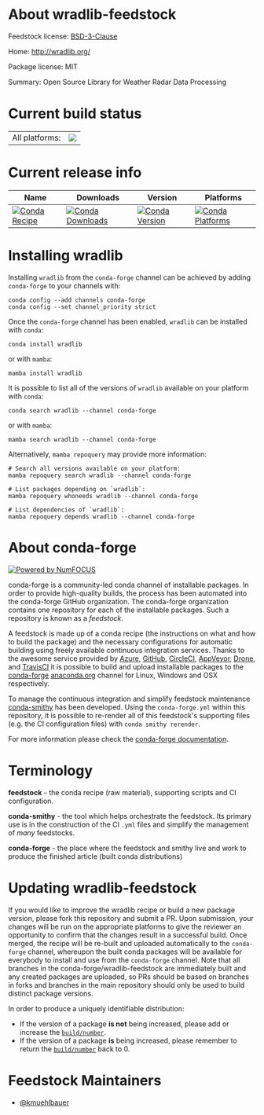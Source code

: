 About wradlib-feedstock
=======================

Feedstock license: [BSD-3-Clause](https://github.com/conda-forge/wradlib-feedstock/blob/main/LICENSE.txt)

Home: http://wradlib.org/

Package license: MIT

Summary: Open Source Library for Weather Radar Data Processing

Current build status
====================


<table><tr><td>All platforms:</td>
    <td>
      <a href="https://dev.azure.com/conda-forge/feedstock-builds/_build/latest?definitionId=5451&branchName=main">
        <img src="https://dev.azure.com/conda-forge/feedstock-builds/_apis/build/status/wradlib-feedstock?branchName=main">
      </a>
    </td>
  </tr>
</table>

Current release info
====================

| Name | Downloads | Version | Platforms |
| --- | --- | --- | --- |
| [![Conda Recipe](https://img.shields.io/badge/recipe-wradlib-green.svg)](https://anaconda.org/conda-forge/wradlib) | [![Conda Downloads](https://img.shields.io/conda/dn/conda-forge/wradlib.svg)](https://anaconda.org/conda-forge/wradlib) | [![Conda Version](https://img.shields.io/conda/vn/conda-forge/wradlib.svg)](https://anaconda.org/conda-forge/wradlib) | [![Conda Platforms](https://img.shields.io/conda/pn/conda-forge/wradlib.svg)](https://anaconda.org/conda-forge/wradlib) |

Installing wradlib
==================

Installing `wradlib` from the `conda-forge` channel can be achieved by adding `conda-forge` to your channels with:

```
conda config --add channels conda-forge
conda config --set channel_priority strict
```

Once the `conda-forge` channel has been enabled, `wradlib` can be installed with `conda`:

```
conda install wradlib
```

or with `mamba`:

```
mamba install wradlib
```

It is possible to list all of the versions of `wradlib` available on your platform with `conda`:

```
conda search wradlib --channel conda-forge
```

or with `mamba`:

```
mamba search wradlib --channel conda-forge
```

Alternatively, `mamba repoquery` may provide more information:

```
# Search all versions available on your platform:
mamba repoquery search wradlib --channel conda-forge

# List packages depending on `wradlib`:
mamba repoquery whoneeds wradlib --channel conda-forge

# List dependencies of `wradlib`:
mamba repoquery depends wradlib --channel conda-forge
```


About conda-forge
=================

[![Powered by
NumFOCUS](https://img.shields.io/badge/powered%20by-NumFOCUS-orange.svg?style=flat&colorA=E1523D&colorB=007D8A)](https://numfocus.org)

conda-forge is a community-led conda channel of installable packages.
In order to provide high-quality builds, the process has been automated into the
conda-forge GitHub organization. The conda-forge organization contains one repository
for each of the installable packages. Such a repository is known as a *feedstock*.

A feedstock is made up of a conda recipe (the instructions on what and how to build
the package) and the necessary configurations for automatic building using freely
available continuous integration services. Thanks to the awesome service provided by
[Azure](https://azure.microsoft.com/en-us/services/devops/), [GitHub](https://github.com/),
[CircleCI](https://circleci.com/), [AppVeyor](https://www.appveyor.com/),
[Drone](https://cloud.drone.io/welcome), and [TravisCI](https://travis-ci.com/)
it is possible to build and upload installable packages to the
[conda-forge](https://anaconda.org/conda-forge) [anaconda.org](https://anaconda.org/)
channel for Linux, Windows and OSX respectively.

To manage the continuous integration and simplify feedstock maintenance
[conda-smithy](https://github.com/conda-forge/conda-smithy) has been developed.
Using the ``conda-forge.yml`` within this repository, it is possible to re-render all of
this feedstock's supporting files (e.g. the CI configuration files) with ``conda smithy rerender``.

For more information please check the [conda-forge documentation](https://conda-forge.org/docs/).

Terminology
===========

**feedstock** - the conda recipe (raw material), supporting scripts and CI configuration.

**conda-smithy** - the tool which helps orchestrate the feedstock.
                   Its primary use is in the construction of the CI ``.yml`` files
                   and simplify the management of *many* feedstocks.

**conda-forge** - the place where the feedstock and smithy live and work to
                  produce the finished article (built conda distributions)


Updating wradlib-feedstock
==========================

If you would like to improve the wradlib recipe or build a new
package version, please fork this repository and submit a PR. Upon submission,
your changes will be run on the appropriate platforms to give the reviewer an
opportunity to confirm that the changes result in a successful build. Once
merged, the recipe will be re-built and uploaded automatically to the
`conda-forge` channel, whereupon the built conda packages will be available for
everybody to install and use from the `conda-forge` channel.
Note that all branches in the conda-forge/wradlib-feedstock are
immediately built and any created packages are uploaded, so PRs should be based
on branches in forks and branches in the main repository should only be used to
build distinct package versions.

In order to produce a uniquely identifiable distribution:
 * If the version of a package **is not** being increased, please add or increase
   the [``build/number``](https://docs.conda.io/projects/conda-build/en/latest/resources/define-metadata.html#build-number-and-string).
 * If the version of a package **is** being increased, please remember to return
   the [``build/number``](https://docs.conda.io/projects/conda-build/en/latest/resources/define-metadata.html#build-number-and-string)
   back to 0.

Feedstock Maintainers
=====================

* [@kmuehlbauer](https://github.com/kmuehlbauer/)

